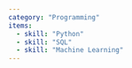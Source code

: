 ```yaml
---
category: "Programming"
items:
  - skill: "Python"
  - skill: "SQL"
  - skill: "Machine Learning"
---
```

